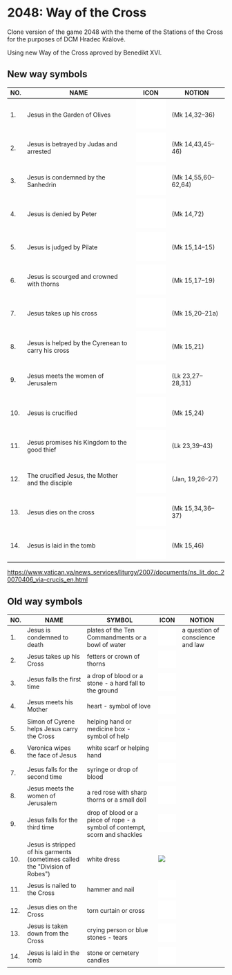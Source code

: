 # 2048: Way of the Cross

Clone version of the game 2048 with the theme of the Stations of the Cross for the purposes of DCM Hradec Králové.

Using new Way of the Cross aproved by Benedikt XVI.

## New way symbols

| NO. | NAME                                               | ICON              | NOTION              |
| --- | -------------------------------------------------- | ----------------- | ------------------- |
| 1.  | Jesus in the Garden of Olives                      | ![](icons/01.svg) | (Mk 14,32–36)       |
| 2.  | Jesus is betrayed by Judas and arrested            | ![](icons/02.svg) | (Mk 14,43,45–46)    |
| 3.  | Jesus is condemned by the Sanhedrin                | ![](icons/03.svg) | (Mk 14,55,60–62,64) |
| 4.  | Jesus is denied by Peter                           | ![](icons/04.svg) | (Mk 14,72)          |
| 5.  | Jesus is judged by Pilate                          | ![](icons/05.svg) | (Mk 15,14–15)       |
| 6.  | Jesus is scourged and crowned with thorns          | ![](icons/06.svg) | (Mk 15,17–19)       |
| 7.  | Jesus takes up his cross                           | ![](icons/07.svg) | (Mk 15,20–21a)      |
| 8.  | Jesus is helped by the Cyrenean to carry his cross | ![](icons/08.svg) | (Mk 15,21)          |
| 9.  | Jesus meets the women of Jerusalem                 | ![](icons/09.svg) | (Lk 23,27–28,31)    |
| 10. | Jesus is crucified                                 | ![](icons/10.svg) | (Mk 15,24)          |
| 11. | Jesus promises his Kingdom to the good thief       | ![](icons/11.svg) | (Lk 23,39–43)       |
| 12. | The crucified Jesus, the Mother and the disciple   | ![](icons/12.svg) | (Jan, 19,26–27)     |
| 13. | Jesus dies on the cross                            | ![](icons/13.svg) | (Mk 15,34,36–37)    |
| 14. | Jesus is laid in the tomb                          | ![](icons/14.svg) | (Mk 15,46)          |

https://www.vatican.va/news_services/liturgy/2007/documents/ns_lit_doc_20070406_via-crucis_en.html



## Old way symbols

| NO. | NAME                                                                         | SYMBOL                                                                      | ICON                  | NOTION                           |
| --- | ---------------------------------------------------------------------------- | --------------------------------------------------------------------------- | --------------------- | -------------------------------- |
| 1.  | Jesus is condemned to death                                                  | plates of the Ten Commandments or a bowl of water                           | ![](icons/old/01.svg) | a question of conscience and law |
| 2.  | Jesus takes up his Cross                                                     | fetters or crown of thorns                                                  | ![](icons/old/02.svg) |                                  |
| 3.  | Jesus falls the first time                                                   | a drop of blood or a stone - a hard fall to the ground                      | ![](icons/old/03.svg) |                                  |
| 4.  | Jesus meets his Mother                                                       | heart - symbol of love                                                      | ![](icons/old/04.svg) |                                  |
| 5.  | Simon of Cyrene helps Jesus carry the Cross                                  | helping hand or medicine box - symbol of help                               | ![](icons/old/05.svg) |                                  |
| 6.  | Veronica wipes the face of Jesus                                             | white scarf or helping hand                                                 | ![](icons/old/06.svg) |                                  |
| 7.  | Jesus falls for the second time                                              | syringe or drop of blood                                                    | ![](icons/old/07.svg) |                                  |
| 8.  | Jesus meets the women of Jerusalem                                           | a red rose with sharp thorns or a small doll                                | ![](icons/old/08.svg) |                                  |
| 9.  | Jesus falls for the third time                                               | drop of blood or a piece of rope - a symbol of contempt, scorn and shackles | ![](icons/old/09.svg) |                                  |
| 10. | Jesus is stripped of his garments (sometimes called the "Division of Robes") | white dress                                                                 | ![](icons/old/10.svg) |                                  |
| 11. | Jesus is nailed to the Cross                                                 | hammer and nail                                                             | ![](icons/old/11.svg) |                                  |
| 12. | Jesus dies on the Cross                                                      | torn curtain or cross                                                       | ![](icons/old/12.svg) |                                  |
| 13. | Jesus is taken down from the Cross                                           | crying person or blue stones - tears                                        | ![](icons/old/13.svg) |                                  |
| 14. | Jesus is laid in the tomb                                                    | stone or cemetery candles                                                   | ![](icons/old/14.svg) |                                  |
